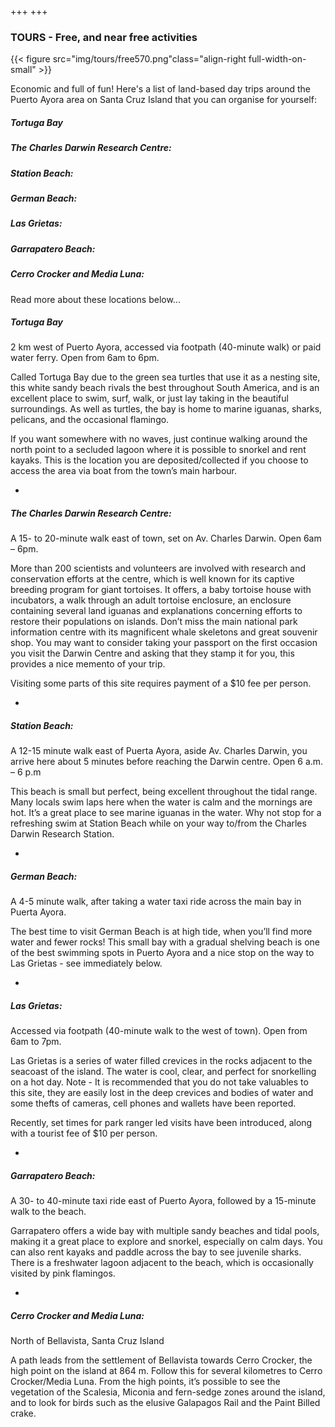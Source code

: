+++
+++

### TOURS - Free, and near free activities 

{{< figure src="img/tours/free570.png"class="align-right full-width-on-small" >}}

<span class="strapline">Economic and full of fun!</span>
<B></B>
Here's a list of land-based day trips around the Puerto Ayora area on Santa Cruz Island that you can organise for yourself:

##### Tortuga Bay
##### The Charles Darwin Research Centre:
##### Station Beach:
##### German Beach:
##### Las Grietas:
##### Garrapatero Beach:
##### Cerro Crocker and Media Luna:

Read more about these locations below...
 <B></B>
##### Tortuga Bay
2 km west of Puerto Ayora, accessed via footpath (40-minute walk) or paid water ferry.  Open from 6am to 6pm.

Called Tortuga Bay due to the green sea turtles that use it as a nesting site, this white sandy beach rivals the best throughout South America, and is an excellent place to swim, surf, walk, or just lay taking in the beautiful surroundings. As well as turtles, the bay is home to marine iguanas, sharks, pelicans, and the occasional flamingo.

If you want somewhere with no waves, just continue walking around the north point to a secluded lagoon where it is possible to snorkel and rent kayaks.  This is the location you are deposited/collected if you choose to access the area via boat from the town’s main harbour.

- 

##### The Charles Darwin Research Centre:
A 15- to 20-minute walk east of town, set on Av. Charles Darwin.  Open 6am – 6pm.

More than 200 scientists and volunteers are involved with research and conservation efforts at the centre, which is well known for its captive breeding program for giant tortoises. It offers, a baby tortoise house with incubators, a walk through an adult tortoise enclosure, an enclosure containing several land iguanas and explanations concerning efforts to restore their populations on islands.  Don’t miss the main national park information centre with its magnificent whale skeletons and great souvenir shop.  You may want to consider taking your passport on the first occasion you visit the Darwin Centre and asking that they stamp it for you, this provides a nice memento of your trip.
 
Visiting some parts of this site requires payment of a $10 fee per person.

- 

##### Station Beach:
A 12-15 minute walk east of Puerta Ayora, aside Av. Charles Darwin, you arrive here about 5 minutes before reaching the Darwin centre. Open 6 a.m. – 6 p.m

This beach is small but perfect, being excellent throughout the tidal range. Many locals swim laps here when the water is calm and the mornings are hot. It’s a great place to see marine iguanas in the water. Why not stop for a refreshing swim at Station Beach while on your way to/from the Charles Darwin Research Station.

- 

##### German Beach:
A 4-5 minute walk, after taking a water taxi ride across the main bay in Puerta Ayora.

The best time to visit German Beach is at high tide, when you’ll find more water and fewer rocks! This small bay with a gradual shelving beach is one of the best swimming spots in Puerto Ayora and a nice stop on the way to Las Grietas - see immediately below.

- 

##### Las Grietas:
Accessed via footpath (40-minute walk to the west of town). Open from 6am to 7pm.
 
Las Grietas is a series of water filled crevices in the rocks adjacent to the seacoast of the island. The water is cool, clear, and perfect for snorkelling on a hot day.  Note - It is recommended that you do not take valuables to this site, they are easily lost in the deep crevices and bodies of water and some thefts of cameras, cell phones and wallets have been reported.
 
Recently, set times for park ranger led visits have been introduced, along with a tourist fee of $10 per person.

- 

##### Garrapatero Beach:
A 30- to 40-minute taxi ride east of Puerto Ayora, followed by a 15-minute walk to the beach.
 
Garrapatero offers a wide bay with multiple sandy beaches and tidal pools, making it a great place to explore and snorkel, especially on calm days. You can also rent kayaks and paddle across the bay to see juvenile sharks.  There is a freshwater lagoon adjacent to the beach, which is occasionally visited by pink flamingos.

- 

##### Cerro Crocker and Media Luna:
North of Bellavista, Santa Cruz Island
 
A path leads from the settlement of Bellavista towards Cerro Crocker, the high point on the island at 864 m. Follow this for several kilometres to Cerro Crocker/Media Luna.  From the high points, it’s possible to see the vegetation of the Scalesia, Miconia and fern-sedge zones around the island, and to look for birds such as the elusive Galapagos Rail and the Paint Billed crake. 

